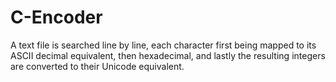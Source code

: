 # C-Encoder
A text file is searched line by line, each character first being mapped to its ASCII decimal equivalent, then hexadecimal, and lastly the resulting integers are converted to their Unicode equivalent.
